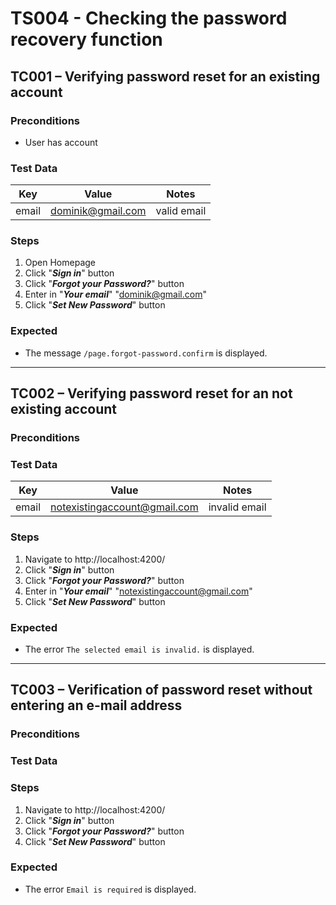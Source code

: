 # TS004 - Checking the password recovery function
## TC001 – Verifying password reset for an existing account
### Preconditions
- User has account
### Test Data
| Key          | Value             | Notes       |
|--------------|-------------------|-------------|
| email        | dominik@gmail.com | valid email |

### Steps
1. Open Homepage
2. Click "***Sign in***" button
3. Click "***Forgot your Password?***" button
4. Enter in "***Your email***" "dominik@gmail.com"
5. Click "***Set New Password***" button

### Expected
- The message `/page.forgot-password.confirm` is displayed.

------

## TC002 – Verifying password reset for an not existing account
### Preconditions
### Test Data
| Key          | Value                         | Notes         |
|--------------|-------------------------------|---------------|
| email        | notexistingaccount@gmail.com  | invalid email |
### Steps
1. Navigate to http://localhost:4200/
2. Click "***Sign in***" button
3. Click "***Forgot your Password?***" button
4. Enter in "***Your email***" "notexistingaccount@gmail.com"
5. Click "***Set New Password***" button

### Expected
- The error `The selected email is invalid.` is displayed.

------

## TC003 – Verification of password reset without entering an e-mail address
### Preconditions
### Test Data
### Steps
1. Navigate to http://localhost:4200/
2. Click "***Sign in***" button
3. Click "***Forgot your Password?***" button
4. Click "***Set New Password***" button

### Expected
- The error `Email is required` is displayed.